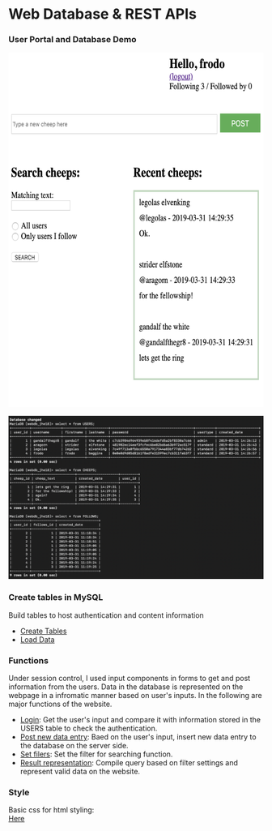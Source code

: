 # Web Database & REST APIs

### User Portal and Database Demo
<img src="https://github.com/Jsonghh/web_database/blob/master/02_Web_Database_REST_APIs/demos/homepage.png" width="630" height="700" alt="homepage"/><br>

![database](https://github.com/Jsonghh/web_database/blob/master/02_Web_Database_REST_APIs/demos/database_demo.png)

### Create tables in MySQL
Build tables to host authentication and content information
* [Create Tables](https://github.com/Jsonghh/web_database/blob/master/02_Web_Database_REST_APIs/create_tables.sql)
* [Load Data](https://github.com/Jsonghh/web_database/blob/master/02_Web_Database_REST_APIs/bulk.sql)


### Functions
Under session control, I used input components in forms to get and post information from the users.
Data in the database is represented on the webpage in a infromatic manner based on user's inputs.
In the following are major functions of the website.
* [Login](https://github.com/Jsonghh/web_database/blob/master/02_Web_Database_REST_APIs/login.php): 
Get the user's input and compare it with information stored in the USERS table to check the authentication.
* [Post new data entry](https://github.com/Jsonghh/web_database/blob/master/02_Web_Database_REST_APIs/post_cheep.php): 
Baed on the user's input, insert new data entry to the database on the server side.
* [Set filers](https://github.com/Jsonghh/web_database/blob/master/02_Web_Database_REST_APIs/home.php): 
Set the filter for searching function.
* [Result representation](https://github.com/Jsonghh/web_database/blob/master/02_Web_Database_REST_APIs/home.php): 
Compile query based on filter settings and represent valid data on the website.

### Style
Basic css for html styling:<br>
[Here](https://github.com/Jsonghh/web_database/blob/master/02_Web_Database_REST_APIs/style.css)<br>
